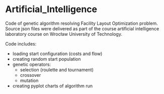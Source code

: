 # Artificial_Intelligence

Code of genetic algorithm resolving Facility Layout Optimization problem.
Source json files were delivered as part of the course artificial intelligence laboratory course on Wrocław University of Technology.

Code includes:
* loading start configuration (costs and flow)
* creating random start population
* genetic operators:
  * selection (roulette and tournament)
  * crossover
  * mutation
* creating pyplot charts of algorithm run
